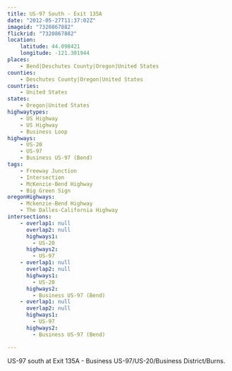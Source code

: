 ```yaml
---
title: US-97 South - Exit 135A
date: "2012-05-27T11:37:02Z"
imageid: "7320867882"
flickrid: "7320867882"
location:
    latitude: 44.098421
    longitude: -121.301944
places:
    - Bend|Deschutes County|Oregon|United States
counties:
    - Deschutes County|Oregon|United States
countries:
    - United States
states:
    - Oregon|United States
highwaytypes:
    - US Highway
    - US Highway
    - Business Loop
highways:
    - US-20
    - US-97
    - Business US-97 (Bend)
tags:
    - Freeway Junction
    - Intersection
    - McKenzie-Bend Highway
    - Big Green Sign
oregonHighways:
    - Mckenzie-Bend Highway
    - The Dalles-California Highway
intersections:
    - overlap1: null
      overlap2: null
      highways1:
        - US-20
      highways2:
        - US-97
    - overlap1: null
      overlap2: null
      highways1:
        - US-20
      highways2:
        - Business US-97 (Bend)
    - overlap1: null
      overlap2: null
      highways1:
        - US-97
      highways2:
        - Business US-97 (Bend)

---
```

US-97 south at Exit 135A - Business US-97/US-20/Business District/Burns.